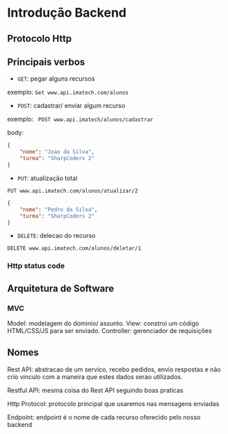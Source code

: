 # Introdução Backend

## Protocolo Http

## Principais verbos

- `GET`: pegar alguns recursos

exemplo: `Get www.api.imatech.com/alunos`

- `POST`: cadastrar/ enviar algum recurso

exemplo: ` POST www.api.imatech/alunos/cadastrar`

body:
```json
{
    "nome": "Joao da Silva",
    "turma": "SharpCoders 2"
}
``` 
- `PUT`: atualização total

`PUT www.api.imatech.com/alunos/atualizar/2`

```json 
{
    "nome": "Pedro da Silva",
    "turma": "SharpCoders 2"
}
```
- `DELETE`: delecao do recurso

`DELETE www.api.imatech.com/alunos/deletar/1`

### Http status code

## Arquitetura de Software

### MVC

Model: modelagem do dominio/ assunto.
View: constroi um código HTML/CSS/JS para ser enviado.
Controller: gerenciador de requisições

## Nomes

Rest API: abstracao de um servico, recebo pedidos, envio respostas e não crio vinculo com a maneira que estes dados serao utilizados.

Restful API: mesma coisa do Rest API seguindo boas praticas

Http Protocol: protocolo principal que usaremos nas mensagens enviadas

Endpoint: endpoint é o nome de cada recurso oferecido pelo nosso backend